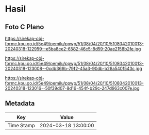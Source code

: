 # Hasil

## Foto C Plano

https://sirekap-obj-formc.kpu.go.id/5e49/pemilu/ppwp/51/08/04/20/10/5108042010013-20240318-122959--e5ba8ce2-6582-46c5-8d59-20ae2158b2fe.jpg

https://sirekap-obj-formc.kpu.go.id/5e49/pemilu/ppwp/51/08/04/20/10/5108042010013-20240318-123008--0cdb369b-79f2-45a3-90db-b28a540f543c.jpg

https://sirekap-obj-formc.kpu.go.id/5e49/pemilu/ppwp/51/08/04/20/10/5108042010013-20240318-123016--50f39d07-8d16-454f-b29c-247d963c007e.jpg


## Metadata

| Key        | Value               |
| ---------- | ------------------- |
| Time Stamp | 2024-03-18 13:00:00 |



